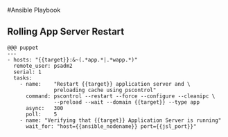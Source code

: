 <!SLIDE>
#Ansible Playbook
## Rolling App Server Restart

    @@@ puppet
    ---
    - hosts: "{{target}}:&~(.*app.*|.*wapp.*)"
      remote_user: psadm2
      serial: 1
      tasks:
        - name:    "Restart {{target}} application server and \
                   preloading cache using pscontrol"
          command: pscontrol --restart --force --configure --cleanipc \
                   --preload --wait --domain {{target}} --type app
          async:   300
          poll:    5
        - name: "Verifying that {{target}} Application Server is running"
          wait_for: "host={{ansible_nodename}} port={{jsl_port}}"

